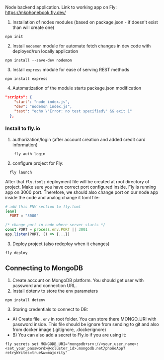 
Node backend application.
Link to working app on Fly: https://mkphonebook.fly.dev/


1) Installation of nodes modules (based on package.json - if doesn't exist than will create one)
```shell
npm init
```

2) Install `nodemon` module for automate fetch changes in dev code with deployed/run locally application
```shell
npm install --save-dev nodemon
```
3) Install `express` module for ease of serving REST methods
```shell
npm install express
```
4) Automatization of the module starts
package.json modification
```json
"scripts": {
    "start": "node index.js",
    "dev": "nodemon index.js",
    "test": "echo \"Error: no test specified\" && exit 1"
  },

```


### Install to fly.io


1) authorization/login (after account creation and added credit card information)
```shell
    fly auth login
```
2) configure project for Fly:
```shell
  fly launch 
```
After that `fly.tomlz` deployment file will be created at root directory of project.
Make sure you have correct port configured inside. Fly is running app on 3000 port. 
Therefore, we should also change port on our node app inside the code and analog change it toml file:

```toml
# add this ENV section to fly.toml
[env]
  PORT = "3000"
```
```js 
/* change port in code where server starts */
const PORT = process.env.PORT || 3001
app.listen(PORT, () => {...})
```


3) Deploy project (also redeploy when it changes)
```shell
fly deploy
```


## Connecting to MongoDB
1) Create account on MongoDB platform. You should get user with password and connection URL.
2) Install dotenv to store the env parameters 
```
npm install dotenv
```
3) Storing credentials to connect to DB:
* A) Create file `.env` in root folder. You can store there MONGO_URI with password inside. This file should be ignore from sending to git and also from docker image (.gitignore, .dockerignore)
* B) You can also add a secret to Fly.io if you are using it:
```shell
fly secrets set MONGODB_URI="mongodb+srv://<your_user_name>:<set_your_password>@<cluster_id>.mongodb.net/phoneApp?retryWrites=true&w=majority"
```

